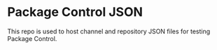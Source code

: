 # Package Control JSON

This repo is used to host channel and repository JSON files for
testing Package Control.
